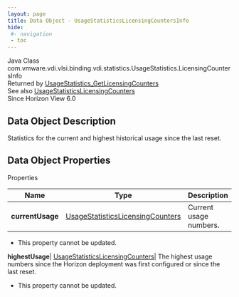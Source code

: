 ```yaml
---
layout: page
title: Data Object - UsageStatisticsLicensingCountersInfo
hide:
 #- navigation
 - toc
---
```






Java Class
    com.vmware.vdi.vlsi.binding.vdi.statistics.UsageStatistics.LicensingCountersInfo  
Returned by
     [UsageStatistics_GetLicensingCounters](vdi.statistics.UsageStatistics.md#getLicensingCounters)  
See also
     [UsageStatisticsLicensingCounters](vdi.statistics.UsageStatistics.LicensingCounters.md)  
Since 
    Horizon View 6.0

## Data Object Description 

Statistics for the current and highest historical usage since the last reset. 

## Data Object Properties

Properties

Name |  Type |  Description   
---|---|---  
**currentUsage**| [UsageStatisticsLicensingCounters](vdi.statistics.UsageStatistics.LicensingCounters.md)|  Current usage numbers.   


 * This property cannot be updated.

  
**highestUsage**| [UsageStatisticsLicensingCounters](vdi.statistics.UsageStatistics.LicensingCounters.md)|  The highest usage numbers since the Horizon deployment was first configured or since the last reset.   


 * This property cannot be updated.

  
  
  
   
  
  

